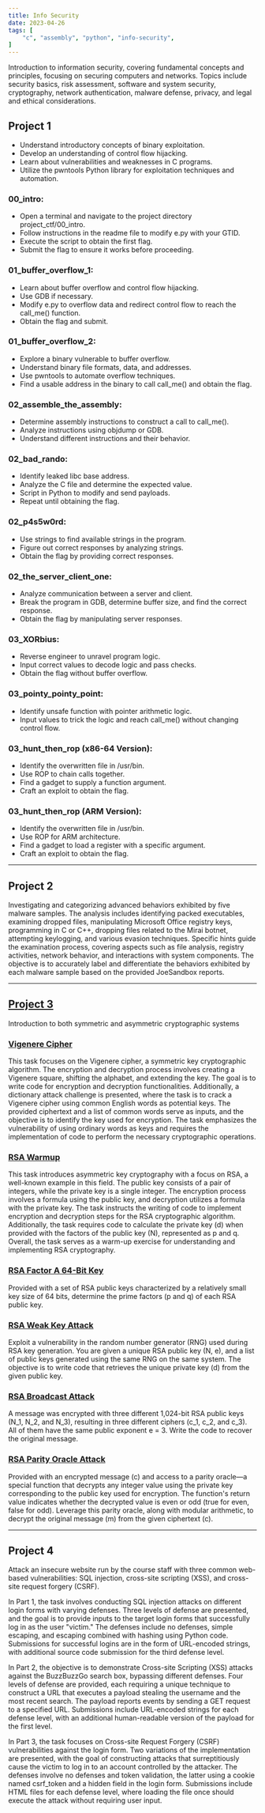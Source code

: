 ```yaml
---
title: Info Security
date: 2023-04-26
tags: [
    "c", "assembly", "python", "info-security",
]
---
```

 Introduction to information security, covering fundamental concepts and principles, focusing on securing computers and networks. Topics include security basics, risk assessment, software and system security, cryptography, network authentication, malware defense, privacy, and legal and ethical considerations.
<!--more-->

## Project 1

* Understand introductory concepts of binary exploitation.
* Develop an understanding of control flow hijacking.
* Learn about vulnerabilities and weaknesses in C programs.
* Utilize the pwntools Python library for exploitation techniques and automation.

### 00_intro:

* Open a terminal and navigate to the project directory project_ctf/00_intro.
* Follow instructions in the readme file to modify e.py with your GTID.
* Execute the script to obtain the first flag.
* Submit the flag to ensure it works before proceeding.

### 01_buffer_overflow_1:

* Learn about buffer overflow and control flow hijacking.
* Use GDB if necessary.
* Modify e.py to overflow data and redirect control flow to reach the call_me() function.
* Obtain the flag and submit.

### 01_buffer_overflow_2:
* Explore a binary vulnerable to buffer overflow.
* Understand binary file formats, data, and addresses.
* Use pwntools to automate overflow techniques.
* Find a usable address in the binary to call call_me() and obtain the flag.

### 02_assemble_the_assembly:
* Determine assembly instructions to construct a call to call_me().
* Analyze instructions using objdump or GDB.
* Understand different instructions and their behavior.

### 02_bad_rando:
* Identify leaked libc base address.
* Analyze the C file and determine the expected value.
* Script in Python to modify and send payloads.
* Repeat until obtaining the flag.

### 02_p4s5w0rd:
* Use strings to find available strings in the program.
* Figure out correct responses by analyzing strings.
* Obtain the flag by providing correct responses.

### 02_the_server_client_one:
* Analyze communication between a server and client.
* Break the program in GDB, determine buffer size, and find the correct response.
* Obtain the flag by manipulating server responses.

### 03_XORbius:
* Reverse engineer to unravel program logic.
* Input correct values to decode logic and pass checks.
* Obtain the flag without buffer overflow.

### 03_pointy_pointy_point:
* Identify unsafe function with pointer arithmetic logic.
* Input values to trick the logic and reach call_me() without changing control flow.

### 03_hunt_then_rop (x86-64 Version):
* Identify the overwritten file in /usr/bin.
* Use ROP to chain calls together.
* Find a gadget to supply a function argument.
* Craft an exploit to obtain the flag.

### 03_hunt_then_rop (ARM Version):
* Identify the overwritten file in /usr/bin.
* Use ROP for ARM architecture.
* Find a gadget to load a register with a specific argument.
* Craft an exploit to obtain the flag.
***

## Project 2
Investigating and categorizing advanced behaviors exhibited by five malware samples. The analysis includes identifying packed executables, examining dropped files, manipulating Microsoft Office registry keys, programming in C or C++, dropping files related to the Mirai botnet, attempting keylogging, and various evasion techniques. Specific hints guide the examination process, covering aspects such as file analysis, registry activities, network behavior, and interactions with system components. The objective is to accurately label and differentiate the behaviors exhibited by each malware sample based on the provided JoeSandbox reports.
***

## [Project 3]()
Introduction to both symmetric and asymmetric cryptographic systems
### [Vigenere Cipher](https://github.com/le-que/Intro-to-Info-Security/tree/main/Vig_Cipher)
This task focuses on the Vigenere cipher, a symmetric key cryptographic algorithm. The encryption and decryption process involves creating a Vigenere square, shifting the alphabet, and extending the key. The goal is to write code for encryption and decryption functionalities. Additionally, a dictionary attack challenge is presented, where the task is to crack a Vigenere cipher using common English words as potential keys. The provided ciphertext and a list of common words serve as inputs, and the objective is to identify the key used for encryption. The task emphasizes the vulnerability of using ordinary words as keys and requires the implementation of code to perform the necessary cryptographic operations.

### [RSA Warmup](https://github.com/le-que/Intro-to-Info-Security/tree/main/warmup)
This task introduces asymmetric key cryptography with a focus on RSA, a well-known example in this field. The public key consists of a pair of integers, while the private key is a single integer. The encryption process involves a formula using the public key, and decryption utilizes a formula with the private key. The task instructs the writing of code to implement encryption and decryption steps for the RSA cryptographic algorithm. Additionally, the task requires code to calculate the private key (d) when provided with the factors of the public key (N), represented as p and q. Overall, the task serves as a warm-up exercise for understanding and implementing RSA cryptography.

### [RSA Factor A 64-Bit Key](https://github.com/le-que/Intro-to-Info-Security/tree/main/64-bit)
Provided with a set of RSA public keys characterized by a relatively small key size of 64 bits, determine the prime factors (p and q) of each RSA public key. 

### [RSA Weak Key Attack](https://github.com/le-que/Intro-to-Info-Security/tree/main/weak)
Exploit a vulnerability in the random number generator (RNG) used during RSA key generation. You are given a unique RSA public key (N, e), and a list of public keys generated using the same RNG on the same system. The objective is to write code that retrieves the unique private key (d) from the given public key.

### [RSA Broadcast Attack](https://github.com/le-que/Intro-to-Info-Security/tree/main/RSA_broadcast)
A message was encrypted with three different 1,024-bit RSA public keys (N_1, N_2, and N_3), resulting in three different ciphers (c_1,
c_2, and c_3). All of them have the same public exponent e = 3. Write the code to recover the original message.

### [RSA Parity Oracle Attack](https://github.com/le-que/Intro-to-Info-Security/tree/main/oracle)
Provided with an encrypted message (c) and access to a parity oracle—a special function that decrypts any integer value using the private key corresponding to the public key used for encryption. The function's return value indicates whether the decrypted value is even or odd (true for even, false for odd). Leverage this parity oracle, along with modular arithmetic, to decrypt the original message (m) from the given ciphertext (c). 

***

## Project 4
Attack an insecure website run by the course staff with three common web-based vulnerabilities: SQL injection, cross-site scripting (XSS), and cross-site request forgery (CSRF).

In Part 1, the task involves conducting SQL injection attacks on different login forms with varying defenses. Three levels of defense are presented, and the goal is to provide inputs to the target login forms that successfully log in as the user "victim." The defenses include no defenses, simple escaping, and escaping combined with hashing using Python code. Submissions for successful logins are in the form of URL-encoded strings, with additional source code submission for the third defense level.

In Part 2, the objective is to demonstrate Cross-site Scripting (XSS) attacks against the BuzzBuzzGo search box, bypassing different defenses. Four levels of defense are provided, each requiring a unique technique to construct a URL that executes a payload stealing the username and the most recent search. The payload reports events by sending a GET request to a specified URL. Submissions include URL-encoded strings for each defense level, with an additional human-readable version of the payload for the first level.

In Part 3, the task focuses on Cross-site Request Forgery (CSRF) vulnerabilities against the login form. Two variations of the implementation are presented, with the goal of constructing attacks that surreptitiously cause the victim to log in to an account controlled by the attacker. The defenses involve no defenses and token validation, the latter using a cookie named csrf_token and a hidden field in the login form. Submissions include HTML files for each defense level, where loading the file once should execute the attack without requiring user input.